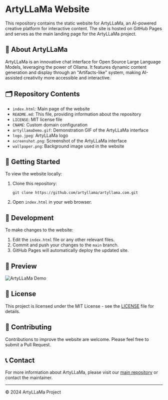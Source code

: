 # ArtyLLaMa Website

This repository contains the static website for ArtyLLaMa, an AI-powered creative platform for interactive content. The site is hosted on GitHub Pages and serves as the main landing page for the ArtyLLaMa project.

## 🌟 About ArtyLLaMa

ArtyLLaMa is an innovative chat interface for Open Source Large Language Models, leveraging the power of Ollama. It features dynamic content generation and display through an "Artifacts-like" system, making AI-assisted creativity more accessible and interactive.

## 🗂️ Repository Contents

- `index.html`: Main page of the website
- `README.md`: This file, providing information about the repository
- `LICENSE`: MIT license file
- `CNAME`: Custom domain configuration
- `artyllamaDemo.gif`: Demonstration GIF of the ArtyLLaMa interface
- `logo.jpeg`: ArtyLLaMa logo
- `screenshot.png`: Screenshot of the ArtyLLaMa interface
- `wallpaper.png`: Background image used in the website

## 🚀 Getting Started

To view the website locally:

1. Clone this repository:
   ```
   git clone https://github.com/artyllama/artyllama.com.git
   ```
2. Open `index.html` in your web browser.

## 🔧 Development

To make changes to the website:

1. Edit the `index.html` file or any other relevant files.
2. Commit and push your changes to the `main` branch.
3. GitHub Pages will automatically deploy the updated site.

## 📸 Preview

![ArtyLLaMa Demo](artyllamaDemo.gif)

## 📄 License

This project is licensed under the MIT License - see the [LICENSE](LICENSE) file for details.

## 🤝 Contributing

Contributions to improve the website are welcome. Please feel free to submit a Pull Request.

## 📞 Contact

For more information about ArtyLLaMa, please visit our [main repository](https://github.com/kroonen/artyllama) or contact the maintainer.

---

© 2024 ArtyLLaMa Project
